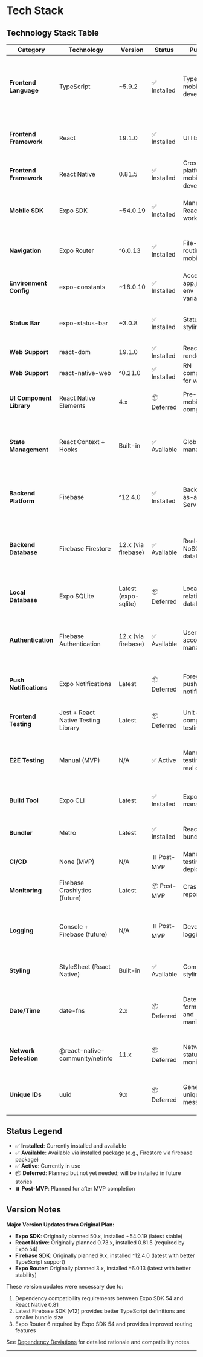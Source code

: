 # Tech Stack

## Technology Stack Table

| Category | Technology | Version | Status | Purpose | Rationale |
|----------|-----------|---------|--------|---------|-----------|
| **Frontend Language** | TypeScript | ~5.9.2 | ✅ Installed | Type-safe mobile app development | Type safety critical for messaging logic; prevents runtime errors in sync and offline scenarios |
| **Frontend Framework** | React | 19.1.0 | ✅ Installed | UI library | React 19 with latest features and performance improvements |
| **Frontend Framework** | React Native | 0.81.5 | ✅ Installed | Cross-platform mobile development | Latest stable RN version compatible with Expo 54 |
| **Mobile SDK** | Expo SDK | ~54.0.19 | ✅ Installed | Managed React Native workflow | Latest Expo SDK with improved stability and features |
| **Navigation** | Expo Router | ^6.0.13 | ✅ Installed | File-based routing for mobile | Latest router with React Navigation 6 integration and deep linking |
| **Environment Config** | expo-constants | ~18.0.10 | ✅ Installed | Access to app.json and env variables | Required for Firebase config access in Expo apps |
| **Status Bar** | expo-status-bar | ~3.0.8 | ✅ Installed | Status bar styling | Expo-managed status bar for cross-platform consistency |
| **Web Support** | react-dom | 19.1.0 | ✅ Installed | React web renderer | Enables web builds via Expo |
| **Web Support** | react-native-web | ^0.21.0 | ✅ Installed | RN components for web | Allows running RN app in browsers |
| **UI Component Library** | React Native Elements | 4.x | 📦 Deferred | Pre-built mobile UI components | To be added when building UI components (Story 1.4+) |
| **State Management** | React Context + Hooks | Built-in | ✅ Available | Global state management | Simple, sufficient for MVP scope; no over-engineering with Redux/Zustand |
| **Backend Platform** | Firebase | ^12.4.0 | ✅ Installed | Backend-as-a-Service | Latest Firebase SDK with modular architecture and improved tree-shaking |
| **Backend Database** | Firebase Firestore | 12.x (via firebase) | ✅ Available | Real-time NoSQL cloud database | Real-time listeners for instant sync; offline persistence; scales automatically |
| **Local Database** | Expo SQLite | Latest (expo-sqlite) | 📦 Deferred | Local relational database | To be added when implementing offline storage (Story 2.x) |
| **Authentication** | Firebase Authentication | 12.x (via firebase) | ✅ Available | User account management | Drop-in auth solution; secure; integrates with Firestore security rules |
| **Push Notifications** | Expo Notifications | Latest | 📦 Deferred | Foreground push notifications | To be added when implementing notifications (Story 3.x) |
| **Frontend Testing** | Jest + React Native Testing Library | Latest | 📦 Deferred | Unit and component testing | To be added post-MVP per testing strategy |
| **E2E Testing** | Manual (MVP) | N/A | ✅ Active | Manual testing on real devices | E2E automation deferred post-MVP; focus on manual multi-user testing |
| **Build Tool** | Expo CLI | Latest | ✅ Installed | Expo project management | Required for Expo managed workflow, no EAS for MVP |
| **Bundler** | Metro | Latest | ✅ Installed | React Native bundler | Standard RN bundler; optimized for mobile |
| **CI/CD** | None (MVP) | N/A | ⏸️ Post-MVP | Manual testing and deployment | CI/CD and EAS deferred post-MVP |
| **Monitoring** | Firebase Crashlytics (future) | Latest | 📦 Post-MVP | Crash reporting | Post-MVP; manual testing sufficient for MVP |
| **Logging** | Console + Firebase (future) | N/A | ⏸️ Post-MVP | Development logging | Console logging for MVP; structured logging post-MVP |
| **Styling** | StyleSheet (React Native) | Built-in | ✅ Available | Component styling | Native RN styling; simple and performant |
| **Date/Time** | date-fns | 2.x | 📦 Deferred | Date formatting and manipulation | To be added when implementing message timestamps (Story 2.x) |
| **Network Detection** | @react-native-community/netinfo | 11.x | 📦 Deferred | Network status monitoring | To be added when implementing sync logic (Story 2.x) |
| **Unique IDs** | uuid | 9.x | 📦 Deferred | Generate unique message IDs | To be added when implementing messaging (Story 2.x) |

## Status Legend
- ✅ **Installed**: Currently installed and available
- ✅ **Available**: Available via installed package (e.g., Firestore via firebase package)
- ✅ **Active**: Currently in use
- 📦 **Deferred**: Planned but not yet needed; will be installed in future stories
- ⏸️ **Post-MVP**: Planned for after MVP completion

## Version Notes

**Major Version Updates from Original Plan:**
- **Expo SDK**: Originally planned 50.x, installed ~54.0.19 (latest stable)
- **React Native**: Originally planned 0.73.x, installed 0.81.5 (required by Expo 54)
- **Firebase SDK**: Originally planned 9.x, installed ^12.4.0 (latest with better TypeScript support)
- **Expo Router**: Originally planned 3.x, installed ^6.0.13 (latest with better stability)

These version updates were necessary due to:
1. Dependency compatibility requirements between Expo SDK 54 and React Native 0.81
2. Latest Firebase SDK (v12) provides better TypeScript definitions and smaller bundle size
3. Expo Router 6 required by Expo SDK 54 and provides improved routing features

See [Dependency Deviations](./dependency-deviations.md) for detailed rationale and compatibility notes.

---
